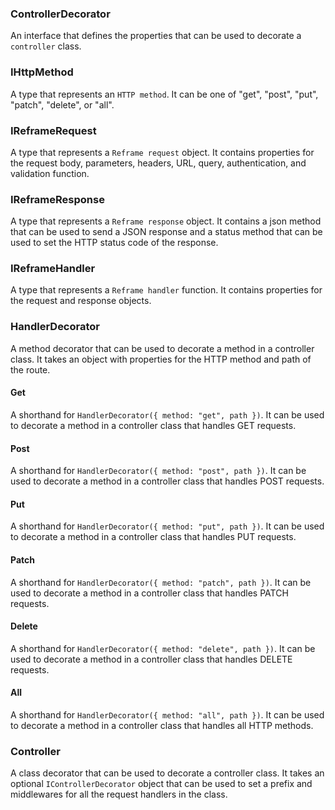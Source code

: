### ControllerDecorator

An interface that defines the properties that can be used to decorate a `controller` class.

### IHttpMethod

A type that represents an `HTTP method`. It can be one of "get", "post", "put", "patch", "delete", or "all".

### IReframeRequest

A type that represents a `Reframe request` object. It contains properties for the request body, parameters, headers, URL, query, authentication, and validation function.

### IReframeResponse

A type that represents a `Reframe response` object. It contains a json method that can be used to send a JSON response and a status method that can be used to set the HTTP status code of the response.

### IReframeHandler

A type that represents a `Reframe handler` function. It contains properties for the request and response objects.

### HandlerDecorator

A method decorator that can be used to decorate a method in a controller class. It takes an object with properties for the HTTP method and path of the route.

#### Get

A shorthand for `HandlerDecorator({ method: "get", path })`. It can be used to decorate a method in a controller class that handles GET requests.

#### Post

A shorthand for `HandlerDecorator({ method: "post", path })`. It can be used to decorate a method in a controller class that handles POST requests.

#### Put

A shorthand for `HandlerDecorator({ method: "put", path })`. It can be used to decorate a method in a controller class that handles PUT requests.

#### Patch

A shorthand for `HandlerDecorator({ method: "patch", path })`. It can be used to decorate a method in a controller class that handles PATCH requests.

#### Delete

A shorthand for `HandlerDecorator({ method: "delete", path })`. It can be used to decorate a method in a controller class that handles DELETE requests.

#### All

A shorthand for `HandlerDecorator({ method: "all", path })`. It can be used to decorate a method in a controller class that handles all HTTP methods.

### Controller

A class decorator that can be used to decorate a controller class. It takes an optional `IControllerDecorator` object that can be used to set a prefix and middlewares for all the request handlers in the class.
